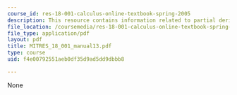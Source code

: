 ```yaml
---
course_id: res-18-001-calculus-online-textbook-spring-2005
description: This resource contains information related to partial derivatives.
file_location: /coursemedia/res-18-001-calculus-online-textbook-spring-2005/f4e00792551aeb0df35d9ad5dd9dbbb8_MITRES_18_001_manual13.pdf
file_type: application/pdf
layout: pdf
title: MITRES_18_001_manual13.pdf
type: course
uid: f4e00792551aeb0df35d9ad5dd9dbbb8

---
```

None